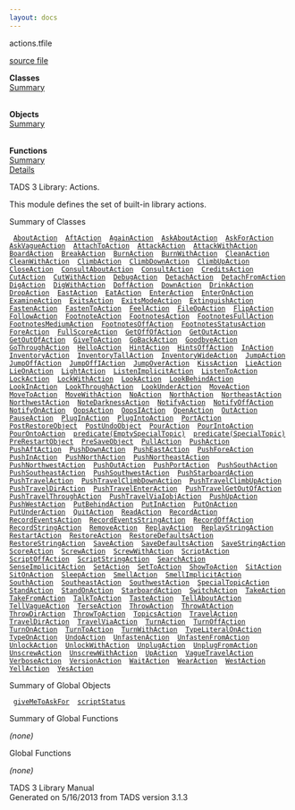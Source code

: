 ```yaml
---
layout: docs
---
```

<span class="title">actions.t</span><span class="type">file</span>

[source file](../source/actions.t.html)

**Classes**  
[Summary](#_ClassSummary_)  
 

**Objects**  
[Summary](#_ObjectSummary_)  
 

**Functions**  
[Summary](#_FunctionSummary_)  
[Details](#_Functions_)

<div class="fdesc">

TADS 3 Library: Actions.

This module defines the set of built-in library actions.

</div>

<span id="_ClassSummary_"></span>

<div class="mjhd">

<span class="hdln">Summary of Classes</span>  

</div>

` `[`AboutAction`](../object/AboutAction.html)`  `[`AftAction`](../object/AftAction.html)`  `[`AgainAction`](../object/AgainAction.html)`  `[`AskAboutAction`](../object/AskAboutAction.html)`  `[`AskForAction`](../object/AskForAction.html)`  `[`AskVagueAction`](../object/AskVagueAction.html)`  `[`AttachToAction`](../object/AttachToAction.html)`  `[`AttackAction`](../object/AttackAction.html)`  `[`AttackWithAction`](../object/AttackWithAction.html)`  `[`BoardAction`](../object/BoardAction.html)`  `[`BreakAction`](../object/BreakAction.html)`  `[`BurnAction`](../object/BurnAction.html)`  `[`BurnWithAction`](../object/BurnWithAction.html)`  `[`CleanAction`](../object/CleanAction.html)`  `[`CleanWithAction`](../object/CleanWithAction.html)`  `[`ClimbAction`](../object/ClimbAction.html)`  `[`ClimbDownAction`](../object/ClimbDownAction.html)`  `[`ClimbUpAction`](../object/ClimbUpAction.html)`  `[`CloseAction`](../object/CloseAction.html)`  `[`ConsultAboutAction`](../object/ConsultAboutAction.html)`  `[`ConsultAction`](../object/ConsultAction.html)`  `[`CreditsAction`](../object/CreditsAction.html)`  `[`CutAction`](../object/CutAction.html)`  `[`CutWithAction`](../object/CutWithAction.html)`  `[`DebugAction`](../object/DebugAction.html)`  `[`DetachAction`](../object/DetachAction.html)`  `[`DetachFromAction`](../object/DetachFromAction.html)`  `[`DigAction`](../object/DigAction.html)`  `[`DigWithAction`](../object/DigWithAction.html)`  `[`DoffAction`](../object/DoffAction.html)`  `[`DownAction`](../object/DownAction.html)`  `[`DrinkAction`](../object/DrinkAction.html)`  `[`DropAction`](../object/DropAction.html)`  `[`EastAction`](../object/EastAction.html)`  `[`EatAction`](../object/EatAction.html)`  `[`EnterAction`](../object/EnterAction.html)`  `[`EnterOnAction`](../object/EnterOnAction.html)`  `[`ExamineAction`](../object/ExamineAction.html)`  `[`ExitsAction`](../object/ExitsAction.html)`  `[`ExitsModeAction`](../object/ExitsModeAction.html)`  `[`ExtinguishAction`](../object/ExtinguishAction.html)`  `[`FastenAction`](../object/FastenAction.html)`  `[`FastenToAction`](../object/FastenToAction.html)`  `[`FeelAction`](../object/FeelAction.html)`  `[`FileOpAction`](../object/FileOpAction.html)`  `[`FlipAction`](../object/FlipAction.html)`  `[`FollowAction`](../object/FollowAction.html)`  `[`FootnoteAction`](../object/FootnoteAction.html)`  `[`FootnotesAction`](../object/FootnotesAction.html)`  `[`FootnotesFullAction`](../object/FootnotesFullAction.html)`  `[`FootnotesMediumAction`](../object/FootnotesMediumAction.html)`  `[`FootnotesOffAction`](../object/FootnotesOffAction.html)`  `[`FootnotesStatusAction`](../object/FootnotesStatusAction.html)`  `[`ForeAction`](../object/ForeAction.html)`  `[`FullScoreAction`](../object/FullScoreAction.html)`  `[`GetOffOfAction`](../object/GetOffOfAction.html)`  `[`GetOutAction`](../object/GetOutAction.html)`  `[`GetOutOfAction`](../object/GetOutOfAction.html)`  `[`GiveToAction`](../object/GiveToAction.html)`  `[`GoBackAction`](../object/GoBackAction.html)`  `[`GoodbyeAction`](../object/GoodbyeAction.html)`  `[`GoThroughAction`](../object/GoThroughAction.html)`  `[`HelloAction`](../object/HelloAction.html)`  `[`HintAction`](../object/HintAction.html)`  `[`HintsOffAction`](../object/HintsOffAction.html)`  `[`InAction`](../object/InAction.html)`  `[`InventoryAction`](../object/InventoryAction.html)`  `[`InventoryTallAction`](../object/InventoryTallAction.html)`  `[`InventoryWideAction`](../object/InventoryWideAction.html)`  `[`JumpAction`](../object/JumpAction.html)`  `[`JumpOffAction`](../object/JumpOffAction.html)`  `[`JumpOffIAction`](../object/JumpOffIAction.html)`  `[`JumpOverAction`](../object/JumpOverAction.html)`  `[`KissAction`](../object/KissAction.html)`  `[`LieAction`](../object/LieAction.html)`  `[`LieOnAction`](../object/LieOnAction.html)`  `[`LightAction`](../object/LightAction.html)`  `[`ListenImplicitAction`](../object/ListenImplicitAction.html)`  `[`ListenToAction`](../object/ListenToAction.html)`  `[`LockAction`](../object/LockAction.html)`  `[`LockWithAction`](../object/LockWithAction.html)`  `[`LookAction`](../object/LookAction.html)`  `[`LookBehindAction`](../object/LookBehindAction.html)`  `[`LookInAction`](../object/LookInAction.html)`  `[`LookThroughAction`](../object/LookThroughAction.html)`  `[`LookUnderAction`](../object/LookUnderAction.html)`  `[`MoveAction`](../object/MoveAction.html)`  `[`MoveToAction`](../object/MoveToAction.html)`  `[`MoveWithAction`](../object/MoveWithAction.html)`  `[`NoAction`](../object/NoAction.html)`  `[`NorthAction`](../object/NorthAction.html)`  `[`NortheastAction`](../object/NortheastAction.html)`  `[`NorthwestAction`](../object/NorthwestAction.html)`  `[`NoteDarknessAction`](../object/NoteDarknessAction.html)`  `[`NotifyAction`](../object/NotifyAction.html)`  `[`NotifyOffAction`](../object/NotifyOffAction.html)`  `[`NotifyOnAction`](../object/NotifyOnAction.html)`  `[`OopsAction`](../object/OopsAction.html)`  `[`OopsIAction`](../object/OopsIAction.html)`  `[`OpenAction`](../object/OpenAction.html)`  `[`OutAction`](../object/OutAction.html)`  `[`PauseAction`](../object/PauseAction.html)`  `[`PlugInAction`](../object/PlugInAction.html)`  `[`PlugIntoAction`](../object/PlugIntoAction.html)`  `[`PortAction`](../object/PortAction.html)`  `[`PostRestoreObject`](../object/PostRestoreObject.html)`  `[`PostUndoObject`](../object/PostUndoObject.html)`  `[`PourAction`](../object/PourAction.html)`  `[`PourIntoAction`](../object/PourIntoAction.html)`  `[`PourOntoAction`](../object/PourOntoAction.html)`  `[`predicate(EmptySpecialTopic)`](../object/predicate(EmptySpecialTopic).html)`  `[`predicate(SpecialTopic)`](../object/predicate(SpecialTopic).html)`  `[`PreRestartObject`](../object/PreRestartObject.html)`  `[`PreSaveObject`](../object/PreSaveObject.html)`  `[`PullAction`](../object/PullAction.html)`  `[`PushAction`](../object/PushAction.html)`  `[`PushAftAction`](../object/PushAftAction.html)`  `[`PushDownAction`](../object/PushDownAction.html)`  `[`PushEastAction`](../object/PushEastAction.html)`  `[`PushForeAction`](../object/PushForeAction.html)`  `[`PushInAction`](../object/PushInAction.html)`  `[`PushNorthAction`](../object/PushNorthAction.html)`  `[`PushNortheastAction`](../object/PushNortheastAction.html)`  `[`PushNorthwestAction`](../object/PushNorthwestAction.html)`  `[`PushOutAction`](../object/PushOutAction.html)`  `[`PushPortAction`](../object/PushPortAction.html)`  `[`PushSouthAction`](../object/PushSouthAction.html)`  `[`PushSoutheastAction`](../object/PushSoutheastAction.html)`  `[`PushSouthwestAction`](../object/PushSouthwestAction.html)`  `[`PushStarboardAction`](../object/PushStarboardAction.html)`  `[`PushTravelAction`](../object/PushTravelAction.html)`  `[`PushTravelClimbDownAction`](../object/PushTravelClimbDownAction.html)`  `[`PushTravelClimbUpAction`](../object/PushTravelClimbUpAction.html)`  `[`PushTravelDirAction`](../object/PushTravelDirAction.html)`  `[`PushTravelEnterAction`](../object/PushTravelEnterAction.html)`  `[`PushTravelGetOutOfAction`](../object/PushTravelGetOutOfAction.html)`  `[`PushTravelThroughAction`](../object/PushTravelThroughAction.html)`  `[`PushTravelViaIobjAction`](../object/PushTravelViaIobjAction.html)`  `[`PushUpAction`](../object/PushUpAction.html)`  `[`PushWestAction`](../object/PushWestAction.html)`  `[`PutBehindAction`](../object/PutBehindAction.html)`  `[`PutInAction`](../object/PutInAction.html)`  `[`PutOnAction`](../object/PutOnAction.html)`  `[`PutUnderAction`](../object/PutUnderAction.html)`  `[`QuitAction`](../object/QuitAction.html)`  `[`ReadAction`](../object/ReadAction.html)`  `[`RecordAction`](../object/RecordAction.html)`  `[`RecordEventsAction`](../object/RecordEventsAction.html)`  `[`RecordEventsStringAction`](../object/RecordEventsStringAction.html)`  `[`RecordOffAction`](../object/RecordOffAction.html)`  `[`RecordStringAction`](../object/RecordStringAction.html)`  `[`RemoveAction`](../object/RemoveAction.html)`  `[`ReplayAction`](../object/ReplayAction.html)`  `[`ReplayStringAction`](../object/ReplayStringAction.html)`  `[`RestartAction`](../object/RestartAction.html)`  `[`RestoreAction`](../object/RestoreAction.html)`  `[`RestoreDefaultsAction`](../object/RestoreDefaultsAction.html)`  `[`RestoreStringAction`](../object/RestoreStringAction.html)`  `[`SaveAction`](../object/SaveAction.html)`  `[`SaveDefaultsAction`](../object/SaveDefaultsAction.html)`  `[`SaveStringAction`](../object/SaveStringAction.html)`  `[`ScoreAction`](../object/ScoreAction.html)`  `[`ScrewAction`](../object/ScrewAction.html)`  `[`ScrewWithAction`](../object/ScrewWithAction.html)`  `[`ScriptAction`](../object/ScriptAction.html)`  `[`ScriptOffAction`](../object/ScriptOffAction.html)`  `[`ScriptStringAction`](../object/ScriptStringAction.html)`  `[`SearchAction`](../object/SearchAction.html)`  `[`SenseImplicitAction`](../object/SenseImplicitAction.html)`  `[`SetAction`](../object/SetAction.html)`  `[`SetToAction`](../object/SetToAction.html)`  `[`ShowToAction`](../object/ShowToAction.html)`  `[`SitAction`](../object/SitAction.html)`  `[`SitOnAction`](../object/SitOnAction.html)`  `[`SleepAction`](../object/SleepAction.html)`  `[`SmellAction`](../object/SmellAction.html)`  `[`SmellImplicitAction`](../object/SmellImplicitAction.html)`  `[`SouthAction`](../object/SouthAction.html)`  `[`SoutheastAction`](../object/SoutheastAction.html)`  `[`SouthwestAction`](../object/SouthwestAction.html)`  `[`SpecialTopicAction`](../object/SpecialTopicAction.html)`  `[`StandAction`](../object/StandAction.html)`  `[`StandOnAction`](../object/StandOnAction.html)`  `[`StarboardAction`](../object/StarboardAction.html)`  `[`SwitchAction`](../object/SwitchAction.html)`  `[`TakeAction`](../object/TakeAction.html)`  `[`TakeFromAction`](../object/TakeFromAction.html)`  `[`TalkToAction`](../object/TalkToAction.html)`  `[`TasteAction`](../object/TasteAction.html)`  `[`TellAboutAction`](../object/TellAboutAction.html)`  `[`TellVagueAction`](../object/TellVagueAction.html)`  `[`TerseAction`](../object/TerseAction.html)`  `[`ThrowAction`](../object/ThrowAction.html)`  `[`ThrowAtAction`](../object/ThrowAtAction.html)`  `[`ThrowDirAction`](../object/ThrowDirAction.html)`  `[`ThrowToAction`](../object/ThrowToAction.html)`  `[`TopicsAction`](../object/TopicsAction.html)`  `[`TravelAction`](../object/TravelAction.html)`  `[`TravelDirAction`](../object/TravelDirAction.html)`  `[`TravelViaAction`](../object/TravelViaAction.html)`  `[`TurnAction`](../object/TurnAction.html)`  `[`TurnOffAction`](../object/TurnOffAction.html)`  `[`TurnOnAction`](../object/TurnOnAction.html)`  `[`TurnToAction`](../object/TurnToAction.html)`  `[`TurnWithAction`](../object/TurnWithAction.html)`  `[`TypeLiteralOnAction`](../object/TypeLiteralOnAction.html)`  `[`TypeOnAction`](../object/TypeOnAction.html)`  `[`UndoAction`](../object/UndoAction.html)`  `[`UnfastenAction`](../object/UnfastenAction.html)`  `[`UnfastenFromAction`](../object/UnfastenFromAction.html)`  `[`UnlockAction`](../object/UnlockAction.html)`  `[`UnlockWithAction`](../object/UnlockWithAction.html)`  `[`UnplugAction`](../object/UnplugAction.html)`  `[`UnplugFromAction`](../object/UnplugFromAction.html)`  `[`UnscrewAction`](../object/UnscrewAction.html)`  `[`UnscrewWithAction`](../object/UnscrewWithAction.html)`  `[`UpAction`](../object/UpAction.html)`  `[`VagueTravelAction`](../object/VagueTravelAction.html)`  `[`VerboseAction`](../object/VerboseAction.html)`  `[`VersionAction`](../object/VersionAction.html)`  `[`WaitAction`](../object/WaitAction.html)`  `[`WearAction`](../object/WearAction.html)`  `[`WestAction`](../object/WestAction.html)`  `[`YellAction`](../object/YellAction.html)`  `[`YesAction`](../object/YesAction.html)`  `
<span id="_ObjectSummary_"></span>

<div class="mjhd">

<span class="hdln">Summary of Global Objects</span>  

</div>

` `[`giveMeToAskFor`](../object/giveMeToAskFor.html)`  `[`scriptStatus`](../object/scriptStatus.html)`  `
<span id="FunctionSummary_"></span>

<div class="mjhd">

<span class="hdln">Summary of Global Functions</span>  

</div>

*(none)* <span id="_Functions_"></span>

<div class="mjhd">

<span class="hdln">Global Functions</span>  

</div>

*(none)*

<div class="ftr">

TADS 3 Library Manual  
Generated on 5/16/2013 from TADS version 3.1.3

</div>
